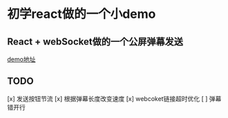 # 初学react做的一个小demo
## React + webSocket做的一个公屏弹幕发送
[demo地址](http://lppwork.cn:8080/enter_and_room)

## TODO
[x] 发送按钮节流
[x] 根据弹幕长度改变速度
[x] webcoket链接超时优化
[ ] 弹幕错开行